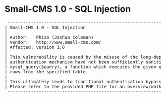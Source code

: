 # Small-CMS 1.0 - SQL Injection

<pre>
 ------------------------------------------------------------------------------------------------------------------------------------------------
| Small-CMS 1.0 - SQL Injection                                                                                                      02/10/2012  |
|                                                                                                                                                |
| Author:   Phizo (Joshua Coleman)                                                                                                               |
| Vendor:   http://www.small-cms.com/                                                                                                            |
| Affected: version 1.0                                                                                                                          | 
|                                                                                                                                                | 
| This vulnerability is caused by the misuse of the long-deprecated original PHP MySQL API such that the username and password inputs within the |
| authentication mechanism have not been sufficiently sanitised prior to interpolating these variables into the query string and invoking        |
| mysql_query($query), a function which executes the given query, and then invoking mysql_fetch_array() to instantiate an array with the fetched |
| rows from the specified table.                                                                                                                 |
|                                                                                                                                                | 
| This ultimately leads to traditional authentication bypass via MySQL injection and other typical MySQL query based attack vectors.             | 
| Please refer to the provided PHP file for an overview/walk of the function chain to view the issue with appropriate syntax highlighting.       |
 ------------------------------------------------------------------------------------------------------------------------------------------------
</pre>


